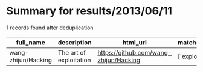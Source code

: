 
# Summary for results/2013/06/11
    
1 records found after deduplication

| full_name | description | html_url | matched_list | matched_count | pushed_at | size | stargazers_count | language | forks_count | vul_ids |
|---------------------|-------------------------|----------------------------------------|----------------|-----------------|---------------------------|--------|--------------------|------------|---------------|-----------|
| wang-zhijun/Hacking | The art of exploitation | https://github.com/wang-zhijun/Hacking | ['exploit'] | 1 | 2013-06-11 12:12:28+00:00 | 136 | 2 | C | 0 | [] |
